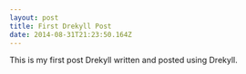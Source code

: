 ```yaml
---
layout: post
title: First Drekyll Post
date: 2014-08-31T21:23:50.164Z
---
```

﻿This is my first post Drekyll written and posted using Drekyll.